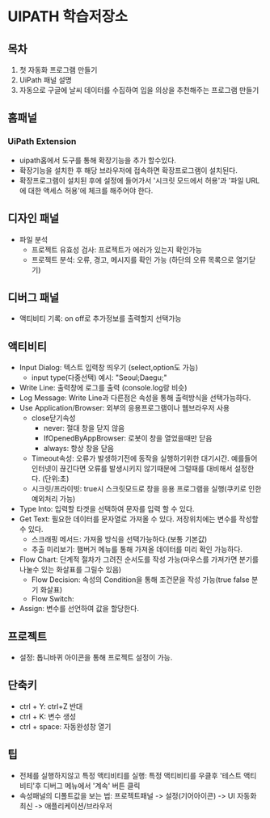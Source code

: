 # UIPATH 학습저장소
## 목차
1. 첫 자동화 프로그램 만들기
2. UiPath 패널 설명
3. 자동으로 구글에 날씨 데이터를 수집하여 입을 의상을 추천해주는 프로그램 만들기

## 홈패널
### UiPath Extension
- uipath홈에서 도구를 통해 확장기능을 추가 할수있다.
- 확장기능을 설치한 후 해당 브라우저에 접속하면 확장프로그램이 설치된다.
- 확장프로그램이 설치된 후에 설정에 들어가서 '시크릿 모드에서 허용'과 '파일 URL에 대한 액세스 허용'에 체크를 해주어야 한다.

## 디자인 패널
- 파일 분석
    - 프로젝트 유효성 검사: 프로젝트가 에러가 있는지 확인가능
    - 프로젝트 분석: 오류, 경고, 메시지를 확인 가능 (하단의 오류 목록으로 열기닫기)

## 디버그 패널
- 액티비티 기록: on off로 추가정보를 출력할지 선택가능

## 액티비티
- Input Dialog: 텍스트 입력창 띄우기 (select,option도 가능)
    - input type(다중선택) 예시: "Seoul;Daegu;" 
- Write Line: 출력창에 로그를 출력 (console.log랑 비슷)
- Log Message: Write Line과 다른점은 속성을 통해 출력방식을 선택가능하다.
- Use Application/Browser: 외부의 응용프로그램이나 웹브라우저 사용
    - close닫기속성
        - never: 절대 창을 닫지 않음
        - IfOpenedByAppBrowser: 로봇이 창을 열었을때만 닫음
        - always: 항상 창을 닫음
    - Timeout속성: 오류가 발생하기전에 동작을 실행하기위한 대기시간. 예를들어 인터넷이 끊긴다면 오류를 발생시키지 않기때문에 그럴때를 대비해서 설정한다. (단위:초)
    - 시크릿/프라이빗: true시 스크릿모드로 창을 응용 프로그램을 실행(쿠키로 인한 예외처리 가능)
- Type Into: 입력할 타겟을 선택하여 문자를 입력 할 수 있다.
- Get Text: 필요한 데이터를 문자열로 가져올 수 있다. 저장위치에는 변수를 작성할 수 있다.
    - 스크래핑 메서드: 가져올 방식을 선택가능하다.(보통 기본값)
    - 추출 미리보기: 햄버거 메뉴를 통해 가져올 데이터를 미리 확인 가능하다.
- Flow Chart: 단계적 절차가 그려진 순서도를 작성 가능(마우스를 가져가면 분기를 나눌수 있는 화살표를 그릴수 있음)
    - Flow Decision: 속성의 Condition을 통해 조건문을 작성 가능(true false 분기 화살표)
    - Flow Switch: 
- Assign: 변수를 선언하여 값을 할당한다.

## 프로젝트
- 설정: 톱니바퀴 아이콘을 통해 프로젝트 설정이 가능.

## 단축키
- ctrl + Y: ctrl+Z 반대
- ctrl + K: 변수 생성
- ctrl + space: 자동완성창 열기

## 팁
- 전체를 실행하지않고 특정 액티비티를 실행: 특정 액티비티를 우클후 '테스트 액티비티'후 디버그 메뉴에서 '계속' 버튼 클릭
- 속성패널의 디폴트값을 보는 법: 프로젝트패널 -> 설정(기어아이콘) -> UI 자동화 최신 -> 애플리케이션/브라우저